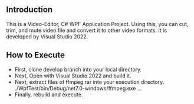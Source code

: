 ## Introduction
This is a Video-Editor, C# WPF Application Project.
Using this, you can cut, trim, and mute video file and convert it to other video formats.
It is developed by Visual Studio 2022.

## How to Execute
 - First, clone develop branch into your local directory.
 - Next, Open with Visual Studio 2022 and build it.
 - Next, extract files of ffmpeg.rar into your execution directory.
 	./WpfTest/bin/Debug/net7.0-windows/ffmpeg.exe
 	...
 - Finally, rebuild and execute.
